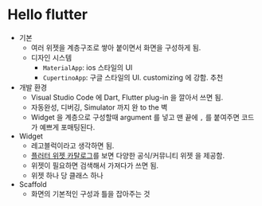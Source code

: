 # Hello flutter

- 기본
  - 여러 위젯을 계층구조로 쌓아 붙이면서 화면을 구성하게 됨.
  - 디자인 시스템
    - `MaterialApp`: ios 스타일의 UI
    - `CupertinoApp`: 구글 스타일의 UI. customizing 에 강함. 추천
- 개발 환경
  - Visual Studio Code 에 Dart, Flutter plug-in 을 깔아서 쓰면 됨.
  - 자동완성, 디버깅, Simulator 까지 완 to the 벽
  - Widget 을 계층으로 구성할때 argument 를 넣고 맨 끝에 `,` 를 붙여주면 코드가 예쁘게 포매팅된다. 
- Widget
  - 레고블럭이라고 생각하면 됨.
  - [플러터 위젯 카탈로그](https://flutter-ko.dev/docs/reference/widgets)를 보면 다양한 공식/커뮤니티 위젯 을 제공함.
  - 위젯이 필요하면 검색해서 가져다가 쓰면 됨.
  - 위젯 하나 당 클래스 하나
- Scaffold
  - 화면의 기본적인 구성과 틀을 잡아주는 것